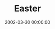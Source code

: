 ---
layout: series
series: "Easter"
permalink: "/easter/"
title: Easter
date: 2002-03-30 00:00:00
endDate: 2002-03-31 00:00:00
description: "This is the message from Easter Sunday 2002."
src: "http://s3.amazonaws.com/crossroads-media/images/legacy/content/GenericCrnerSign.jpg"
---